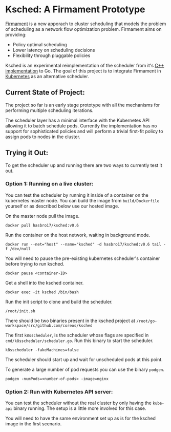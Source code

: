 # Ksched: A Firmament Prototype

[Firmament](http://firmament.io) is a new apporach to cluster scheduling that models the problem of scheduling as a network flow optimization problem.
Firmament aims on providing:
* Policy optimal scheduling
* Lower latency on scheduling decisions
* Flexibility through pluggable policies

Ksched is an experimental reimplementation of the scheduler from it's [C++ implementation](https://github.com/camsas/firmament) to Go. The goal of this project is to integrate Firmament in [Kubernetes](https://github.com/kubernetes/kubernetes) as an alternative scheduler. 


## Current State of Project:
The project so far is an early stage prototype with all the mechanisms for performing multiple scheduling iterations.

The scheduler layer has a minimal interface with the Kubernetes API allowing it to batch schedule pods. Currently the implementation has no support for sophisticated policies and will perform a trivial first-fit policy to assign pods to nodes in the cluster.

## Trying it Out:
To get the scheduler up and running there are two ways to currently test it out.

### Option 1: Running on a live cluster:
You can test the scheduler by running it inside of a container on the kubernetes master node. You can build the image from `build/Dockerfile` yourself or as described below use our hosted image.

On the master node pull the image.
```
docker pull hasbro17/ksched:v0.6
```

Run the container on the host network, waiting in background mode.
```
docker run --net="host" --name="ksched" -d hasbro17/ksched:v0.6 tail -f /dev/null
```

You will need to pause the pre-existing kubernetes scheduler's container before trying to run ksched.
```
docker pause <container-ID>
```

Get a shell into the ksched container.
```
docker exec -it ksched /bin/bash
```

Run the init script to clone and build the scheduler.
```
/root/init.sh
```

There should be two binaries present in the ksched project at `/root/go-workspace/src/github.com/coreos/ksched`

The first `k8sscheduler`, is the scheduler whose flags are specified in `cmd/k8sscheduler/scheduler.go`. Run this binary to start the scheduler.
```
k8sscheduler -fakeMachines=false
```

The scheduler should start up and wait for unscheduled pods at this point.

To generate a large number of pod requests you can use the binary `podgen`.
```
podgen -numPods=<number-of-pods> -image=nginx
```


### Option 2: Run with Kubernetes API server:
You can test the scheduler without the real cluster by only having the `kube-api` binary running. The setup is a little more involved for this case.

You will need to have the same environment set up as is for the ksched image in the first scenario.
